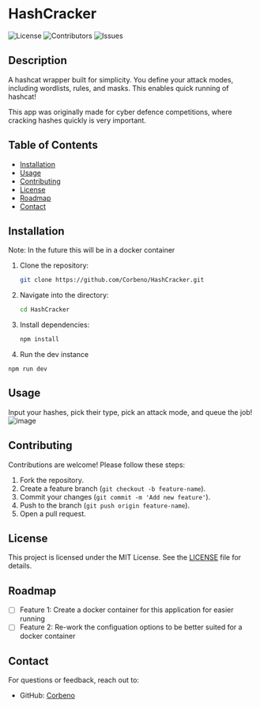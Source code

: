 # HashCracker

![License](https://img.shields.io/badge/license-MIT-blue.svg)
![Contributors](https://img.shields.io/github/contributors/Corbeno/HashCracker)
![Issues](https://img.shields.io/github/issues/Corbeno/HashCracker)

## Description
A hashcat wrapper built for simplicity. You define your attack modes, including wordlists, rules, and masks. This enables quick running of hashcat!

This app was originally made for cyber defence competitions, where cracking hashes quickly is very important.

## Table of Contents
- [Installation](#installation)
- [Usage](#usage)
- [Contributing](#contributing)
- [License](#license)
- [Roadmap](#roadmap)
- [Contact](#contact)

## Installation
Note: In the future this will be in a docker container
1. Clone the repository:
   ```sh
   git clone https://github.com/Corbeno/HashCracker.git
   ```
2. Navigate into the directory:
   ```sh
   cd HashCracker
   ```
3. Install dependencies:
   ```sh
   npm install
   ```
 4. Run the dev instance
  ```
  npm run dev
  ```

## Usage
Input your hashes, pick their type, pick an attack mode, and queue the job!
![image](https://github.com/user-attachments/assets/8780a6d8-34ef-4e56-a588-dfbb8d608d7a)


## Contributing
Contributions are welcome! Please follow these steps:
1. Fork the repository.
2. Create a feature branch (`git checkout -b feature-name`).
3. Commit your changes (`git commit -m 'Add new feature'`).
4. Push to the branch (`git push origin feature-name`).
5. Open a pull request.

## License
This project is licensed under the MIT License. See the [LICENSE](LICENSE) file for details.

## Roadmap
- [ ] Feature 1: Create a docker container for this application for easier running
- [ ] Feature 2: Re-work the configuation options to be better suited for a docker container

## Contact
For questions or feedback, reach out to:
- GitHub: [Corbeno](https://github.com/Corbeno)
